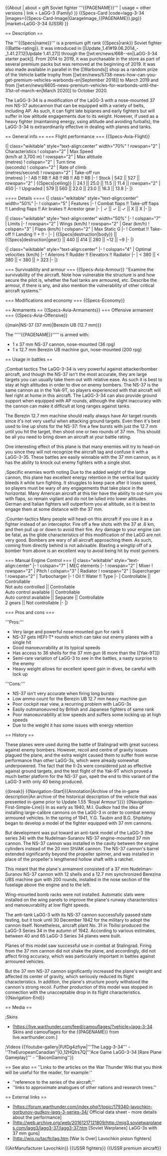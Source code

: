 {{About
| about = gift Soviet fighter '''{{PAGENAME}}'''
| usage = other versions
| link = LaGG-3 (Family)
}}
{{Specs-Card
|code=lagg-3-34
|images={{Specs-Card-Image|GarageImage_{{PAGENAME}}.jpg}}
|market=LaGG-3-34 (USSR)
}}

== Description ==
<!-- ''In the description, the first part should be about the history of and the creation and combat usage of the aircraft, as well as its key features. In the second part, tell the reader about the aircraft in the game. Insert a screenshot of the vehicle, so that if the novice player does not remember the vehicle by name, he will immediately understand what kind of vehicle the article is talking about.'' -->
The '''{{Specs|name}}''' is a premium gift rank {{Specs|rank}} Soviet fighter {{Battle-rating}}. It was introduced in [[Update_1.41#19.06.2014_-_1.41.27.12|Update 1.41.27]] through the [[wt:en/news/668--en|LaGG-3-34 starter pack]]. From 2014 to 2019, it was purchasable in the store as part of several premium packs but was removed at the beginning of 2019. It was also made available in parallel in the [[Warbonds]] shop as a random prize of the Vehicle battle trophy from [[wt:en/news/5738-news-how-can-you-get-premium-vehicles-warbonds-en|September 2018]] to March 2019 and from [[wt:en/news/6605-news-premium-vehicles-for-warbonds-until-the-31st-of-march-en|March 2020]] to October 2020.

The LaGG-3-34 is a modification of the LaGG-3 with a nose-mounted 37 mm NS-37 autocannon that can be equipped with a variety of belts, including AP. As such, it can fight late biplanes and early fighters but will suffer in low altitude engagements due to its weight. However, if used as a heavy fighter (maintaining energy, using altitude and avoiding furballs), the LaGG-3-34 is extraordinarily effective in dealing with planes and tanks.

== General info ==
=== Flight performance ===
{{Specs-Avia-Flight}}
<!-- ''Describe how the aircraft behaves in the air. Speed, manoeuvrability, acceleration and allowable loads - these are the most important characteristics of the vehicle.'' -->

{| class="wikitable" style="text-align:center" width="70%"
! rowspan="2" | Characteristics
! colspan="2" | Max Speed<br>(km/h at 3,700 m)
! rowspan="2" | Max altitude<br>(metres)
! colspan="2" | Turn time<br>(seconds)
! colspan="2" | Rate of climb<br>(metres/second)
! rowspan="2" | Take-off run<br>(metres)
|-
! AB !! RB !! AB !! RB !! AB !! RB
|-
! Stock
| 542 || 527 || rowspan="2" | {{Specs|ceiling}} || 24.1 || 25.0 || 11.5 || 11.4 || rowspan="2" | 450
|-
! Upgraded
| 579 || 560 || 22.0 || 23.0 || 16.3 || 13.8
|-
|}

==== Details ====
{| class="wikitable" style="text-align:center" width="50%"
|-
! colspan="5" | Features
|-
! Combat flaps !! Take-off flaps !! Landing flaps !! Air brakes !! Arrestor gear
|-
| ✓ || ✓ || ✓ || X || X     <!-- ✓ -->
|-
|}

{| class="wikitable" style="text-align:center" width="50%"
|-
! colspan="7" | Limits
|-
! rowspan="2" | Wings (km/h)
! rowspan="2" | Gear (km/h)
! colspan="3" | Flaps (km/h)
! colspan="2" | Max Static G
|-
! Combat !! Take-off !! Landing !! + !! -
|-
| {{Specs|destruction|body}} || {{Specs|destruction|gear}} || 440 || 414 || 280 || ~12 || ~9
|-
|}

{| class="wikitable" style="text-align:center"
|-
! colspan="4" | Optimal velocities (km/h)
|-
! Ailerons !! Rudder !! Elevators !! Radiator
|-
| < 380 || < 380 || < 380 || > 323
|-
|}

=== Survivability and armour ===
{{Specs-Avia-Armour}}
''Examine the survivability of the aircraft. Note how vulnerable the structure is and how secure the pilot is, whether the fuel tanks are armoured, etc. Describe the armour, if there is any, and also mention the vulnerability of other critical aircraft systems.''

=== Modifications and economy ===
{{Specs-Economy}}

== Armaments ==
{{Specs-Avia-Armaments}}
=== Offensive armament ===
{{Specs-Avia-Offensive}}
<!-- ''Describe the offensive armament of the aircraft, if any. Describe how effective the cannons and machine guns are in a battle, and also what belts or drums are better to use. If there is no offensive weaponry, delete this subsection.'' -->
{{main|NS-37 (37 mm)|Berezin UB (12.7 mm)}}

The '''''{{PAGENAME}}''''' is armed with:

* 1 x 37 mm NS-37 cannon, nose-mounted (36 rpg)
* 1 x 12.7 mm Berezin UB machine gun, nose-mounted (200 rpg)

== Usage in battles ==
<!-- ''Describe the tactics of playing in the aircraft, the features of using aircraft in a team and advice on tactics. Refrain from creating a "guide" - do not impose a single point of view, but instead, give the reader food for thought. Examine the most dangerous enemies and give recommendations on fighting them. If necessary, note the specifics of the game in different modes (AB, RB, SB).'' -->

;Combat tactics
The LaGG-3-34 is very powerful against attacker/bomber aircraft, and though the NS-37 isn't the most accurate, they are large targets you can usually take them out with relative ease. As such it is best to stay at high altitudes in order to dive on enemy bombers. The NS-37 is the same cannon as in the Yak-9T, so players experienced with that aircraft will feel right at home in this aircraft. The LaGG-3-34 can also provide ground support when equipped with AP rounds, although the slight inaccuracy with the cannon can make it difficult at long ranges against tanks.

The Berezin 12.7 mm machine should really always have Air target rounds since it's not very useful when attacking ground targets. Even then it's best used to line up shots for the NS-37: fire a few bursts with just the 12.7 mm until you hit the target, then shoot one or two rounds of 37 mm. This should be all you need to bring down an aircraft at your battle rating.

One interesting effect of this plane is that many enemies will try to head-on you since they will not recognize the aircraft tag and confuse it with a LaGG-3-35. These battles are easily winnable with the 37 mm cannon, as it has the ability to knock out enemy fighters with a single shot.

;Specific enemies worth noting
Due to the added weight of the large cannon, this plane has excellent energy retention in the vertical but quickly bleeds it while turn fighting. It struggles to keep pace after it loses speed, so players must be wary of any engagements that take place in the horizontal. Many American aircraft at this tier have the ability to out-turn you with flaps, so remain vigilant and do not be lulled into lower altitudes. German and Italian fighters will outperform you at altitude, so it is best to engage them at some distance with the 37 mm.

;Counter-tactics
Many people will head-on this aircraft if you use it as a fighter instead of an interceptor. Fire off a few shots with the 37 at .6 km, and then pull up or down to avoid their fire. Any damage to your engine can be fatal, as the glide characteristics of this modification of the LaGG are not very good. Bombers are wary of all aircraft approaching them. As such, coming from directly behind is not advisable. Blasting a wingtip off of a bomber from above is an excellent way to avoid being hit by most gunners.

=== Manual Engine Control ===
{| class="wikitable" style="text-align:center"
|-
! colspan="7" | MEC elements
|-
! rowspan="2" | Mixer
! rowspan="2" | Pitch
! colspan="3" | Radiator
! rowspan="2" | Supercharger
! rowspan="2" | Turbocharger
|-
! Oil !! Water !! Type
|-
| Controllable || Controllable<br>Not auto controlled || Controllable<br>Auto control available || Controllable<br>Auto control available || Separate || Controllable<br>2 gears || Not controllable
|-
|}

=== Pros and cons ===
<!-- ''Summarise and briefly evaluate the vehicle in terms of its characteristics and combat effectiveness. Mark its pros and cons in the bulleted list. Try not to use more than 6 points for each of the characteristics. Avoid using categorical definitions such as "bad", "good" and the like - use substitutions with softer forms such as "inadequate" and "effective".'' -->

'''Pros:'''

* Very large and powerful nose-mounted gun for rank II
* NS-37 gets HEFI-T* rounds which can take out enemy planes with a single hit
* Good manoeuvrability at its typical speeds
* Has access to 36 shells for the 37 mm gun (6 more than the [[Yak-9T]])
* Semi-rare variation of LaGG-3 to see in the battles, a nasty surprise to the enemy
* Heavy weight allows for excellent speed gain in dives, be careful with lock up

'''Cons:'''

* NS-37 isn't very accurate when firing long bursts
* Low ammo count for the Berezin UB 12.7 mm heavy machine gun
* Poor cockpit rear view, a recurring problem with LaGG-3s
* Easily outmanoeuvred by British and Japanese fighters of same rank
* Poor manoeuvrability at low speeds and suffers some locking up at high speeds
* Due to the weight it has some issues with energy retention

== History ==
<!-- ''Describe the history of the creation and combat usage of the aircraft in more detail than in the introduction. If the historical reference turns out to be too long, take it to a separate article, taking a link to the article about the vehicle and adding a block "/History" (example: <nowiki>https://wiki.warthunder.com/(Vehicle-name)/History</nowiki>) and add a link to it here using the <code>main</code> template. Be sure to reference text and sources by using <code><nowiki><ref></ref></nowiki></code>, as well as adding them at the end of the article with <code><nowiki><references /></nowiki></code>. This section may also include the vehicle's dev blog entry (if applicable) and the in-game encyclopedia description (under <code><nowiki>=== In-game description ===</nowiki></code>, also if applicable).'' -->
These planes were used during the battle of Stalingrad with great success against enemy bombers. However, recoil and centre of gravity issues plagued the plane, and the extra weight caused them to suffer from worse performance than other LaGG-3s, which were already somewhat underpowered. The fact that the Il-2s were considered just as effective against ground targets, and the test flight of the Yak-9T which proved a much better platform for the NS-37 gun, spelt the end to this variant of the LaGG-3 with only 40 being produced.

{{break}}
{{Navigation-Start|{{Annotation|Archive of the in-game description|An archive of the historical description of the vehicle that was presented in-game prior to Update 1.55 'Royal Armour'}}}}
{{Navigation-First-Simple-Line}}
In as early as 1940, M.I. Gudkov had the idea of installing large-calibre cannons on the LaGG-3 in order to combat enemy armoured vehicles. In the spring of 1941, Y.G. Taubin and B.G. Shpitalny began to develop a model of the fighter equipped with 37 mm cannons.

But development was put toward an anti-tank model of the LaGG-3 (the series 34) with the Nudelman-Suranov NS-37 engine-mounted 37 mm cannon. The NS-37 cannon was installed in the cavity between the engine cylinders instead of the 20 mm ShVAK cannon. The NS-37 cannon's barrel extended significantly beyond the propeller spinner, and was installed in place of the propeller's lengthened hollow shaft with a ratchet.

This meant that the plane's armament consisted of a 37 mm Nudelman-Suranov NS-37 cannon with 12 shells and a 12.7 mm synchronized Berezina UBS machine gun with 200 rounds, installed in the nose section of the fuselage above the engine and to the left.

Wing-mounted bomb racks were not installed. Automatic slats were installed on the wing panels to improve the plane's runway characteristics and manoeuvrability at low flight speeds.

The anti-tank LaGG-3 with its NS-37 cannon successfully passed state testing, but it took until 30 December 1942 for the military to adopt the cannon itself. Nonetheless, aircraft plant No. 31 in Tbilisi produced the LaGG-3 Series 34 in the autumn of 1942. According to various estimates, between 40 and 65 LaGG-3 Series 34 planes were built.

Planes of this model saw successful use in combat at Stalingrad. Firing from the 37 mm cannon did not shake the plane, and accordingly, did not affect firing accuracy, which was particularly important in battles against armoured vehicles.

But the 37 mm NS-37 cannon significantly increased the plane's weight and affected its center of gravity, which seriously reduced its flight characteristics. In addition, the plane's structure poorly withstood the cannon's strong recoil. Further production of this model was stopped in connection with the unacceptable drop in its flight characteristics.
{{Navigation-End}}

== Media ==
<!-- ''Excellent additions to the article would be video guides, screenshots from the game, and photos.'' -->

;Skins
* [https://live.warthunder.com/feed/camouflages/?vehicle=lagg-3-34 Skins and camouflages for the {{PAGENAME}} from live.warthunder.com.]

;Videos
{{Youtube-gallery|PJfDg4zfiyw|'''The Lagg-3-34''' - ''TheEuropeanCanadian''|O_12HQIrs7Q|'''Ace Game LaGG-3-34 [Rare Plane Gameplay]''' - ''BaconGaming''}}

== See also ==
''Links to the articles on the War Thunder Wiki that you think will be useful for the reader, for example:''
* ''reference to the series of the aircraft;''
* ''links to approximate analogues of other nations and research trees.''

== External links ==
<!-- ''Paste links to sources and external resources, such as:''
* ''topic on the official game forum;''
* ''other literature.'' -->

* [https://forum.warthunder.com/index.php?/topic/179340-lavochkin-gorbunov-gudkov-lagg-3-series-34/ Official data sheet - more details about the performance]
* [http://web.archive.org/web/20161217121809/http://mig3.sovietwarplanes.com/lagg3/lagg3-37/lagg3-37.htm <nowiki>[Soviet Warplanes]</nowiki> LaGG-3s with 37 mm guns]
* [http://wio.ru/tacftr/lag.htm <nowiki>[War Is Over]</nowiki> Lavochkin piston fighters]

{{AirManufacturer Lavochkin}}
{{USSR fighters}}
{{USSR premium aircraft}}